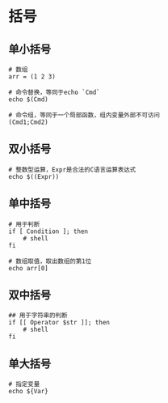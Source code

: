 # 括号

## 单小括号

``` shell
# 数组
arr = (1 2 3)

# 命令替换，等同于echo `Cmd`
echo $(Cmd)

# 命令组，等同于一个局部函数，组内变量外部不可访问
(Cmd1;Cmd2)
```

## 双小括号

``` shell
# 整数型运算，Expr是合法的C语言运算表达式
echo $((Expr))
```

## 单中括号

``` shell
# 用于判断
if [ Condition ]; then
    # shell
fi

# 数组取值，取出数组的第1位
echo arr[0]
```

## 双中括号

``` shell
## 用于字符串的判断
if [[ Operator $str ]]; then
    # shell
fi
```

## 单大括号

``` shell
# 指定变量
echo ${Var}
```
